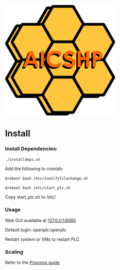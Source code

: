 ![](assets/20230303_131323_AICSHP-logo.png)

# Install

### Install Dependencies:

`./installdeps.sh`

Add the following to crontab:

`@reboot bash /etc/inotifyfilechange.sh`

`@reboot bash /etc/start_plc.sh`

Copy start\_plc.sh to /etc/

### Usage

Web GUI available at [127.0.0.1:8080](127.0.0.1:8080)

Default login: openplc:openplc

Restart system or VMs to restart PLC

### Scaling

Refer to the [Proxmox guide](https://pve.proxmox.com/wiki/Cluster_Manager)